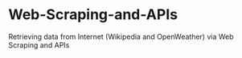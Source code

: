 # Web-Scraping-and-APIs
Retrieving data from Internet (Wikipedia and  OpenWeather) via Web Scraping and APIs 
